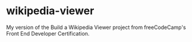 # wikipedia-viewer
My version of the Build a Wikipedia Viewer project from freeCodeCamp's Front End Developer Certification.
